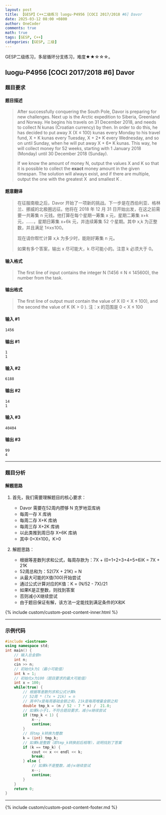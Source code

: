 ```yaml
---
layout: post
title: 【GESP】C++二级练习 luogu-P4956 [COCI 2017/2018 #6] Davor
date: 2025-03-12 08:00 +0800
author: OneCoder
comments: true
math: true
tags: [GESP, C++]
categories: [GESP, 二级]
---
```

GESP二级练习，多层循环分支练习，难度★★☆☆☆。

<!--more-->

## luogu-P4956 [COCI 2017/2018 #6] Davor

### 题目要求

#### 题目描述

>After successfully conquering the South Pole, Davor is preparing for new challenges. Next up is the Arctic expedition to Siberia, Greenland and Norway. He begins his travels on 31 December 2018, and needs to collect ​N kunas (Croatian currency) by then. In order to do this, he has decided to put away ​X (​X ≤ 100) kunas every Monday to his travel fund, ​X + K kunas every Tuesday, ​X + 2* ​K every Wednesday, and so on until Sunday, when he will put away ​X + 6* ​K kunas. This way, he will collect money for 52 weeks, starting with 1 January 2018 (Monday) until 30 December 2018 (Sunday).
>
>If we know the amount of money ​N​, output the values ​X and ​K so that it is possible to collect the ​**exact** money amount in the given timespan. The solution will always exist, and if there are multiple, output the one with the greatest ​X ​ and smallest ​K ​.

#### 题意翻译

>在征服南极之后，Davor 开始了一项新的挑战。下一步是在西伯利亚、格林兰、挪威的北极圈远征。他将在 2018 年 12 月 31 日开始出发，在这之前需要一共筹集 n 元钱。他打算在每个星期一筹集 x 元，星期二筹集 x+k 元，……，星期日筹集 x+6k 元，并连续筹集 52 个星期。其中 x,k 为正整数，并且满足 1≤x≤100。
>
>现在请你帮忙计算 x,k 为多少时，能刚好筹集 n 元。
>
>如果有多个答案，输出 x 尽可能大，k 尽可能小的。注意 k 必须大于 0。

#### 输入格式

>The first line of input contains the integer ​N​ (1456 ≤ ​N​ ≤ 145600), the number from the task.

#### 输出格式

>The first line of output must contain the value of ​X (​0 < ​X ​≤ 100 ​)​, and the second the value of K (K ​> 0 ​)​.
> 注：x 的范围是 0 < X ​≤ 100

#### 输入 #1

```console
1456
```

#### 输出 #1

```console
1
1
```

#### 输入 #2

```console
6188
```

#### 输出 #2

```console
14
1
```

#### 输入 #3

```console
40404
```

#### 输出 #3

```console
99
4
```

---

### 题目分析

#### 解题思路

1. 首先，我们需要理解题目的核心要求：
   - Davor 需要在52周内攒够 N 克罗地亚库纳
   - 每周一存 X 库纳
   - 每周二存 X+K 库纳
   - 每周三存 X+2K 库纳
   - 以此类推到周日存 X+6K 库纳
   - 其中 0<X≤100，K>0

2. 解题思路：
   - 根据等差数列求和公式，每周存款为：7X + (0+1+2+3+4+5+6)K = 7X + 21K
   - 52周总和为：52(7X + 21K) = N
   - 从最大可能的X值(100)开始尝试
   - 通过公式计算对应的K值：K = (N/52 - 7X)/21
   - 如果K是正整数，则找到答案
   - 否则减小X继续尝试
   - 由于题目保证有解，该方法一定能找到满足条件的X和K

{% include custom/custom-post-content-inner.html %}

---

### 示例代码

```cpp
#include <iostream>
using namespace std;
int main() {
    // 输入总金额n
    int n;
    cin >> n;
    // 初始化k为1（最小可能值）
    int k = 1;
    // 初始化x为100（题目要求的最大可能值）
    int x = 100;
    while(true) {
        // 根据等差数列求和公式计算k
        // 52周 * (7x + 21k) = n
        // 其中7x是每周基础金额之和，21k是每周增量金额之和
        double tmp_k = (n / 52 - 7 * x) /  21.0;
        // 如果k小于1，不符合题目要求，减小x继续尝试
        if (tmp_k < 1) {
            x--;
            continue;
        }
        // 将tmp_k转换为整数
        k = (int) tmp_k;
        // 如果k是整数（即tmp_k转换前后相等），说明找到了答案
        if (k == tmp_k) {
            cout << x << endl << k;
            break;
        } else {
            // 如果k不是整数，减小x继续尝试
            x--;
            continue;
        }
    }
    return 0;
}
```

---

{% include custom/custom-post-content-footer.md %}
